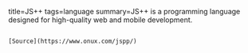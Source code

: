 title=JS++
tags=language
summary=JS++ is a programming language designed for high-quality web and mobile development.
~~~~~~

[Source](https://www.onux.com/jspp/)

